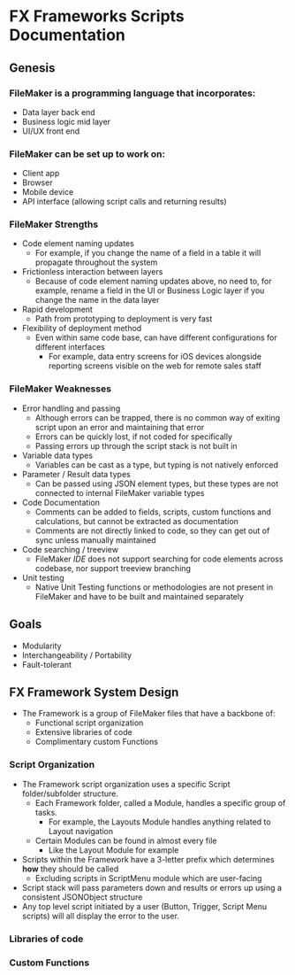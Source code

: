 # FX Frameworks Scripts Documentation

## Genesis

### FileMaker is a programming language that incorporates:

  - Data layer back end
  - Business logic mid layer
  - UI/UX front end
 
### FileMaker can be set up to work on:
 
  - Client app
  - Browser
  - Mobile device
  - API interface (allowing script calls and returning results)

### FileMaker Strengths
- Code element naming updates
  - For example, if you change the name of a field in a table it will propagate throughout the system
- Frictionless interaction between layers
  - Because of code element naming updates above, no need to, for example, rename a field in the UI or Business Logic layer if you change the name in the data layer
- Rapid development
  - Path from prototyping to deployment is very fast
- Flexibility of deployment method
  - Even within same code base, can have different configurations for different interfaces
    - For example, data entry screens for iOS devices alongside reporting screens visible on the web for remote sales staff 

### FileMaker Weaknesses
- Error handling and passing
  - Although errors can be trapped, there is no common way of exiting script upon an error and maintaining that error
  - Errors can be quickly lost, if not coded for specifically
  - Passing errors up through the script stack is not built in
- Variable data types
  - Variables can be cast as a type, but typing is not natively enforced
- Parameter / Result data types
  - Can be passed using JSON element types, but these types are not connected to internal FileMaker variable types 
- Code Documentation
  - Comments can be added to fields, scripts, custom functions and calculations, but cannot be extracted as documentation
  - Comments are not directly linked to code, so they can get out of sync unless manually maintained
- Code searching / treeview
  - FileMaker *IDE* does not support searching for code elements across codebase, nor support treeview branching
- Unit testing 
  - Native Unit Testing functions or methodologies are not present in FileMaker and have to be built and maintained separately

## Goals

- Modularity
- Interchangeability / Portability 
- Fault-tolerant

## FX Framework System Design

- The Framework is a group of FileMaker files that have a backbone of:
  - Functional script organization
  - Extensive libraries of code
  - Complimentary custom Functions

### Script Organization
- The Framework script organization uses a specific Script folder/subfolder structure.
  - Each Framework folder, called a Module, handles a specific group of tasks.
    - For example, the Layouts Module handles anything related to Layout navigation 
  - Certain Modules can be found in almost every file
    - Like the Layout Module for example
- Scripts within the Framework have a 3-letter prefix which determines **how** they should be called
  - Excluding scripts in ScriptMenu module which are user-facing
- Script stack will pass parameters down and results or errors up using a consistent JSONObject structure
-  Any top level script initiated by a user (Button, Trigger, Script Menu scripts) will all display the error to the user.

### Libraries of code

### Custom Functions
